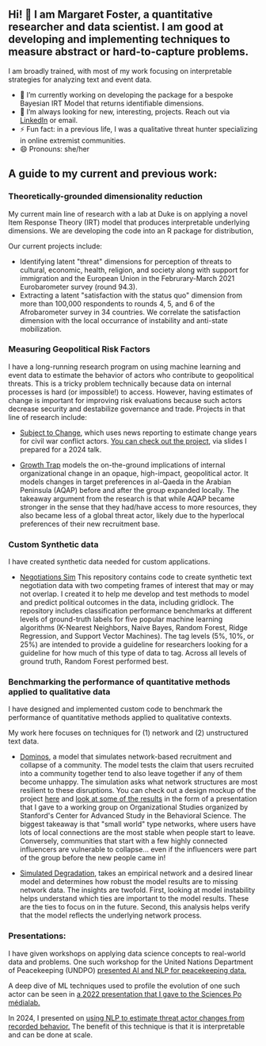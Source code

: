 ## Hi! 👋 I am Margaret Foster, a quantitative researcher and data scientist. I am good at developing and implementing techniques to measure abstract or hard-to-capture problems. 

I am broadly trained, with most of my work focusing on interpretable strategies for analyzing text and event data. 

- 🔭 I’m currently working on developing the package for a bespoke Bayesian IRT Model that returns identifiable dimensions.
- 👯 I’m always looking for new, interesting, projects. Reach out via [LinkedIn](https://www.linkedin.com/in/margaretjfoster/) or email.
- ⚡ Fun fact: in a previous life, I was a qualitative threat hunter specializing in online extremist communities.
- 😄 Pronouns: she/her

## A guide to my current and previous work:

### Theoretically-grounded dimensionality reduction 

My current main line of research with a lab at Duke is on applying a novel Item Response Theory (IRT) model that produces interpretable underlying dimensions.
We are developing the code into an R package for distribution, 

Our current projects include:

- Identifying latent "threat" dimensions for perception of threats to cultural, economic, health, religion, and society along with support for immigration and the European Union in the Februrary-March 2021 Eurobarometer survey (round 94.3).
- Extracting a latent "satisfaction with the status quo" dimension from more than 100,000 respondents to rounds 4, 5, and 6 of the Afrobarometer survey in 34 countries. We correlate the satisfaction dimension with the local occurrance of instability and anti-state mobilization. 

### Measuring Geopolitical Risk Factors
I have a long-running research program on using machine learning and event data to estimate the behavior of actors who contribute to geopolitical threats. 
This is a tricky problem technically because data on internal processes is hard (or impossible!) to access. However, having estimates of change is important for improving risk evaluations because such actors decrease security and destabilize governance and trade.
Projects in that line of research include:

- [Subject to Change](https://github.com/margaretfoster/SubjectToChange/), which uses news reporting to estimate change years for civil war conflict actors. [You can check out the project](.slides/blob/main/Foster-TargetRWETalk_2024.pdf), via slides I prepared for a 2024 talk.

- [Growth Trap](https://github.com/margaretfoster/growthtrap_rep/) models the on-the-ground implications of internal organizational change in an opaque, high-impact, geopolitical actor. It models changes in target preferences in al-Qaeda in the Arabian Peninsula (AQAP) before and after the group expanded locally. The takeaway argument from the research is that while AQAP became stronger in the sense that they had/have access to more resources, they also became less of a global threat actor, likely due to the hyperlocal preferences of their new recruitment base.

### Custom Synthetic data

I have created synthetic data needed for custom applications.

- [Negotiations Sim](https://github.com/margaretfoster/wto_classification_sim/) This repository contains code to create synthetic text negotiation data with two competing frames of interest that may or may not overlap. I created it to help me develop and test methods to model and predict political outcomes in the data, including gridlock. The repository includes classification performance benchmarks at different levels of ground-truth labels for five popular machine learning algorithms (K-Nearest Neighbors, Naive Bayes, Random Forest, Ridge Regression, and Support Vector Machines). The tag levels (5%, 10%, or 25%) are intended to provide a guideline for researchers looking for a guideline for how much of this type of data to tag. Across all levels of ground truth, Random Forest performed best.

### Benchmarking the performance of quantitative methods applied to qualitative data 

I have designed and implemented custom code to benchmark the performance of quantitative methods applied to qualitative contexts. 

My work here focuses on techniques for (1) network and (2) unstructured text data.

- [Dominos](https://github.com/margaretfoster/Dominos), a model that simulates network-based recruitment and collapse of a community. The model tests the claim that users recruited into a community together tend to also leave together if any of them become unhappy. The simulation asks what network structures are most resilient to these disruptions. You can check out a design mockup of the project [here](./slides/blob/main/Dominos_Concept_Mockup.pdf) and [look at some of the results](./slides/blob/main/Dominos_Presentation_Dec92022.pdf) in the form of a presentation that I gave to a working group on Organizational Studies organized by Stanford's Center for Advanced Study in the Behavioral Science. The biggest takeaway is that "small world" type networks, where users have lots of local connections are the most stable when people start to leave. Conversely, communities that start with a few highly connected influencers are vulnerable to collapse... even if the influencers were part of the group before the new people came in!
 
- [Simulated Degradation](https://github.com/margaretfoster/SimulatedDegradation), takes an empirical network and a desired linear model and determines how robust the model results are to missing network data. The insights are twofold. First, looking at model instability helps understand which ties are important to the model results. These are the ties to focus on in the future. Second, this analysis helps verify that the model reflects the underlying network process.

### Presentations:

I have given workshops on applying data science concepts to real-world data and problems. One such workshop for the United Nations Department of Peacekeeping (UNDPO) [presented AI and NLP for peacekeeping data.](https://github.com/margaretfoster/slides/blob/main/AI%20and%20NLP%20for%20UN%20Data.pdf)

A deep dive of ML techniques used to profile the evolution of one such actor can be seen in [a 2022 presentation that I gave to the Sciences Po médialab.](https://github.com/margaretfoster/slides/blob/dcd71a8907c1e3f4a5fc4d2675334c47610c151a/Foster_SPML_Nov2022.pdf)

In 2024, I presented on [using NLP to estimate threat actor changes from recorded behavior.](https://github.com/margaretfoster/slides/blob/main/Foster-TargetRWETalk_2024.pdf) The benefit of this technique is that it is interpretable and can be done at scale.
